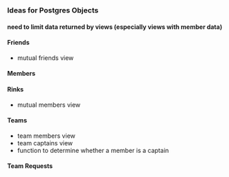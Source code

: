 ### Ideas for Postgres Objects
#### need to limit data returned by views (especially views with member data)


#### Friends
* mutual friends view

#### Members

#### Rinks
* mutual members view

#### Teams
* team members view
* team captains view
* function to determine whether a member is a captain

#### Team Requests
